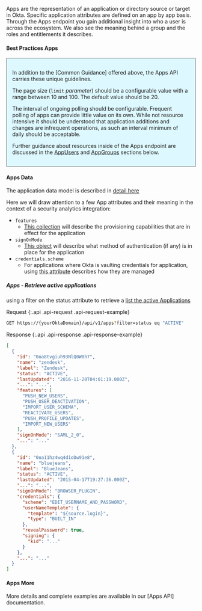
Apps are the representation of an application or directory source or target in Okta.  Specific application attributes are defined on an app by app basis. Through the Apps endpoint you gain additional insight into who a user is across the ecosystem. We also see the meaning behind a group and the roles and entitlements it describes.

#### Best Practices Apps

<div style="border: 1px solid #626b6d; background-color: #ddf8ff; padding-left: 15px; padding-right: 15px; padding-bottom: 15px; padding-top: 15px">

In addition to the [Common Guidance] offered above, the Apps API carries these unique guidelines.

The page size (`limit` _parameter_) should be a configurable value with a range between 10 and 100. The default value should be 20.

The interval of ongoing polling should be configurable. Frequent polling of apps can provide little value on its own. While not resource intensive it should be understood that application additions and changes are infrequent operations, as such an interval minimum of daily should be acceptable.

Further guidance about resources inside of the Apps endpoint are discussed in the [AppUsers](#appUsers) and [AppGroups](#appGroups) sections below.

</div>

#### Apps Data

The application data model is described in [detail here](/docs/api/resources/apps#application-properties)

Here we will draw attention to a few App attributes and their meaning in the context of a security analytics integration:

+ `features`
  + [This collection](/docs/api/resources/apps#features) will describe the provisioning capabilities that are in effect for the application
+ `signOnMode`
  + [This object](/docs/api/resources/apps#signon-modes) will describe what method of authentication (if any) is in place for the application
+ `credentials.scheme`
  + For applications where Okta is vaulting credentials for application, using [this attribute](/docs/api/resources/apps#authentication-schemes) describes how they are managed

##### Apps - Retrieve active applications

using a filter on the status attribute to retrieve a [list the active Applications](/docs/api/resources/apps#list-applications)

Request
{:.api .api-request .api-request-example}

```sh
GET https://{yourOktaDomain}/api/v1/apps?filter=status eq "ACTIVE"
```

Response
{:.api .api-response .api-response-example}

```json
[
  {
    "id": "0oa8tvgiuh93NlQ0W0h7",
    "name": "zendesk",
    "label": "Zendesk",
    "status": "ACTIVE",
    "lastUpdated": "2016-11-20T04:01:19.000Z",
    "...": "...",
    "features": [
      "PUSH_NEW_USERS",
      "PUSH_USER_DEACTIVATION",
      "IMPORT_USER_SCHEMA",
      "REACTIVATE_USERS",
      "PUSH_PROFILE_UPDATES",
      "IMPORT_NEW_USERS"
    ],
    "signOnMode": "SAML_2_0",
    "...": "..."
  },
  {
    "id": "0oa11hz4wq4dioDw91e8",
    "name": "bluejeans",
    "label": "BlueJeans",
    "status": "ACTIVE",
    "lastUpdated": "2015-04-17T19:27:36.000Z",
    "...": "...",
    "signOnMode": "BROWSER_PLUGIN",
    "credentials": {
      "scheme": "EDIT_USERNAME_AND_PASSWORD",
      "userNameTemplate": {
        "template": "${source.login}",
        "type": "BUILT_IN"
      },
      "revealPassword": true,
      "signing": {
        "kid": "..."
      }
    },
    "...": "..."
  }
]
```

#### Apps More

More details and complete examples are available in our [Apps API] documentation.
